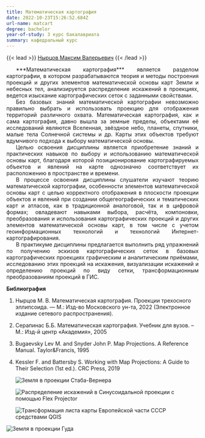 ```yaml
---
title: Математическая картография
date: 2022-10-23T15:26:52.684Z
url-name: matcart
degree: bachelor
year-of-study: 3 курс бакалавриата
summary: кафедральный курс
---
```

{{< lead >}} [Нырцов Максим Валерьевич](https://istina.msu.ru/profile/NyrtsovMV/) {{< /lead >}}

<div style="text-align: justify; text-indent: 25px;">
***Математическая картография*** является разделом картографии, в котором разрабатываются теория и методы построения проекций и других элементов математической основы карт Земли и небесных тел, анализируется распределение искажений в проекциях, ведется изыскание картографических сеток с заданными свойствами.  </div> 
<div style="text-align: justify; text-indent: 25px;">
Без базовых знаний математической картографии невозможно правильно выбрать и использовать проекцию для отображения территорий различного охвата. Математическая картография, как и сама картография, давно вышла за земные пределы, объектами её исследований являются Вселенная, звёздное небо, планеты, спутники, малые тела Солнечной системы и др. Карты этих объектов требуют вдумчивого подхода к выбору математической основы.   </div>
<div style="text-align: justify; text-indent: 25px;">
Целью освоения дисциплины является приобретение знаний и практических навыков по выбору и использованию математической основы карт, благодаря которой позиционирование картографируемых объектов и явлений на карте однозначно соответствует их расположению в пространстве и времени.   </div>
<div style="text-align: justify; text-indent: 25px;">
В процессе освоения дисциплины слушатели изучают теорию математической картографии, особенности элементов математической основы карт с целью корректного отображения в плоскости проекции объектов и явлений при создании общегеографических и тематических карт и атласов, как в традиционной аналоговой, так и в цифровой формах; овладевают навыками выбора, расчёта, компоновки, преобразования и использования картографических проекций и других элементов математической основы карт, в том числе с учетом геоинформационных технологий и технологий Интернет-картографирования.  </div> 
<div style="text-align: justify; text-indent: 25px;">
В практикуме дисциплины предлагается выполнить ряд упражнений по получению эскизов картографических сеток в базовых картографических проекциях графическим и аналитическим приёмами, исследованию этих проекций на искажения, визуализации искажений и определению проекций по виду сетки, трансформационным преобразованиям проекций в ГИС. </div>



**Библиография**

1. Нырцов М. В. Математическая картография. Проекции трехосного эллипсоида. — М.: Изд-во Московского ун-та, 2022 (Электронное издание сетевого распространения).
2. Серапинас Б.Б. Математическая картография. Учебник для вузов. – М.: Изд-й центр «Академия», 2005
3. Bugaevsky Lev M. and Snyder John P. Map Projections. A Reference Manual. Taylor&Francis, 1995
4. Kessler F. and Battersby S. Working with Map Projections: A Guide to Their Selection (1st ed.). CRC Press, 2019

   ![Земля в проекции Стаба-Вернера](img/matcart1.jpg "Земля в проекции Стаба-Вернера")

   ![Распределение искажений в Синусоидальной проекции с помощью Flex Projector](img/matcart2.jpg "Распределение искажений в Синусоидальной проекции с помощью Flex Projector")

   ![Трансформация листа карты Европейской части СССР средствами QGIS](img/matcart3.jpg "Трансформация листа карты Европейской части СССР средствами QGIS")

![Земля в проекции Гуда](img/matcart4.jpg "Земля в проекции Гуда")